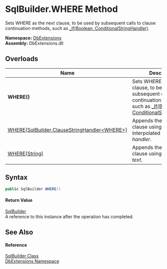 SqlBuilder.WHERE Method
=======================
Sets WHERE as the next clause, to be used by subsequent calls to clause continuation methods, such as [_If(Boolean, ConditionalStringHandler)][1].
  
**Namespace:** [DbExtensions][2]  
**Assembly:** DbExtensions.dll

Overloads
---------

| Name                                                 | Description                                                                                                                                        |
| ---------------------------------------------------- | -------------------------------------------------------------------------------------------------------------------------------------------------- |
| **WHERE()**                                          | Sets WHERE as the next clause, to be used by subsequent calls to clause continuation methods, such as [_If(Boolean, ConditionalStringHandler)][1]. |
| [WHERE(SqlBuilder.ClauseStringHandler&lt;WHERE>)][3] | Appends the WHERE clause using the provided interpolated string *handler*.                                                                         |
| [WHERE(String)][4]                                   | Appends the WHERE clause using the provided *text*.                                                                                                |


Syntax
------

```csharp
public SqlBuilder WHERE()
```

#### Return Value
[SqlBuilder][5]  
A reference to this instance after the operation has completed.

See Also
--------

#### Reference
[SqlBuilder Class][5]  
[DbExtensions Namespace][2]  

[1]: _If.md
[2]: ../README.md
[3]: WHERE_1.md
[4]: WHERE_2.md
[5]: README.md